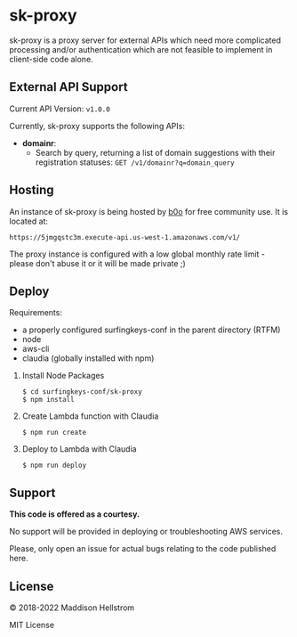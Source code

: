 sk-proxy
========

sk-proxy is a proxy server for external APIs which need more complicated
processing and/or authentication which are not feasible to implement in
client-side code alone.

External API Support
--------------------

Current API Version: `v1.0.0`

Currently, sk-proxy supports the following APIs:

- __domainr__:
	- Search by query, returning a list of domain suggestions with their
		registration statuses: `GET /v1/domainr?q=domain_query`

Hosting
-------

An instance of sk-proxy is being hosted by [b0o](https://github.com/b0o) for
free community use. It is located at:

`https://5jmgqstc3m.execute-api.us-west-1.amazonaws.com/v1/`

The proxy instance is configured with a low global monthly rate limit - please
don't abuse it or it will be made private ;)

Deploy
------

Requirements:
- a properly configured surfingkeys-conf in the parent directory (RTFM)
- node
- aws-cli
- claudia (globally installed with npm)

1. Install Node Packages
	```
	$ cd surfingkeys-conf/sk-proxy
	$ npm install
	```

2. Create Lambda function with Claudia
	```
	$ npm run create
	```

3. Deploy to Lambda with Claudia
	```
	$ npm run deploy
	```

Support
-------

__This code is offered as a courtesy.__

No support will be provided in deploying or troubleshooting AWS services.

Please, only open an issue for actual bugs relating to the code published here.

License
-------

&copy; 2018-2022 Maddison Hellstrom

MIT License
